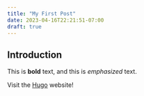```yaml
---
title: "My First Post"
date: 2023-04-16T22:21:51-07:00
draft: true
---
```

## Introduction

This is **bold** text, and this is *emphasized* text.

Visit the [Hugo](https://gohugo.io) website!

